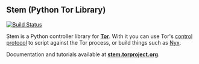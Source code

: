 ## Stem (Python Tor Library)

[![Build Status](http://ci.pedroja.tech/buildStatus/icon?job=stem-test)](http://ci.pedroja.tech/job/stem-test/)

Stem is a Python controller library for **[Tor](https://www.torproject.org/)**. With it you can use Tor's [control protocol](https://gitweb.torproject.org/torspec.git/tree/control-spec.txt) to script against the Tor process, or build things such as [Nyx](https://nyx.torproject.org/).

Documentation and tutorials available at **[stem.torproject.org](https://stem.torproject.org/)**.
